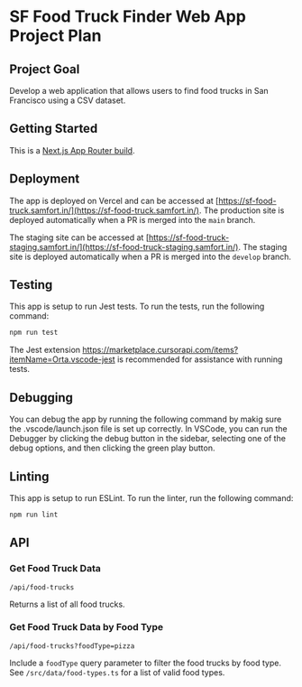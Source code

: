 # SF Food Truck Finder Web App Project Plan

## Project Goal

Develop a web application that allows users to find food trucks in San Francisco using a CSV dataset.

## Getting Started

This is a [Next.js App Router build](https://nextjs.org/docs/app).

## Deployment

The app is deployed on Vercel and can be accessed at [https://sf-food-truck.samfort.in/](https://sf-food-truck.samfort.in/). The production site is deployed automatically when a PR is merged into the `main` branch.

The staging site can be accessed at [https://sf-food-truck-staging.samfort.in/](https://sf-food-truck-staging.samfort.in/). The staging site is deployed automatically when a PR is merged into the `develop` branch.

## Testing

This app is setup to run Jest tests. To run the tests, run the following command:

```bash
npm run test
```

The Jest extension https://marketplace.cursorapi.com/items?itemName=Orta.vscode-jest is recommended for assistance with running tests.

## Debugging

You can debug the app by running the following command by makig sure the .vscode/launch.json file is set up correctly. In VSCode, you can run the Debugger by clicking the debug button in the sidebar, selecting one of the debug options, and then clicking the green play button.

## Linting

This app is setup to run ESLint. To run the linter, run the following command:

```bash
npm run lint
```

## API

### Get Food Truck Data

`/api/food-trucks`

Returns a list of all food trucks.

### Get Food Truck Data by Food Type

`/api/food-trucks?foodType=pizza`

Include a `foodType` query parameter to filter the food trucks by food type. See `/src/data/food-types.ts` for a list of valid food types.
